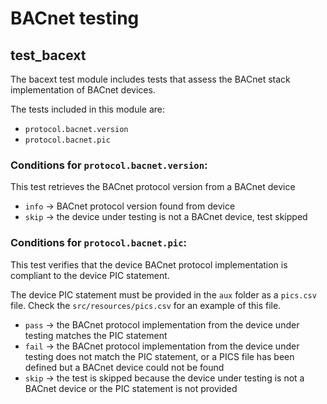 # BACnet testing

## test_bacext

The bacext test module includes tests that assess the BACnet stack implementation of BACnet devices.

The tests included in this module are:

- `protocol.bacnet.version`
- `protocol.bacnet.pic`

### Conditions for `protocol.bacnet.version`:

This test retrieves the BACnet protocol version from a BACnet device

- `info` -> BACnet protocol version found from device
- `skip` -> the device under testing is not a BACnet device, test skipped

### Conditions for `protocol.bacnet.pic`:

This test verifies that the device BACnet protocol implementation is compliant to the device PIC statement.

The device PIC statement must be provided in the `aux` folder as a `pics.csv` file.
Check the `src/resources/pics.csv` for an example of this file.

- `pass` -> the BACnet protocol implementation from the device under testing matches the PIC statement
- `fail` -> the BACnet protocol implementation from the device under testing does not match the PIC statement, or a PICS file has been defined but a BACnet device could not be found 
- `skip` -> the test is skipped because the device under testing is not a BACnet device or the PIC statement is not provided 

